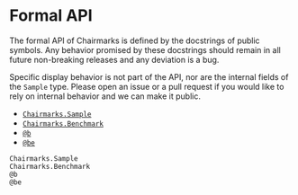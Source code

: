# Formal API

The formal API of Chairmarks is defined by the docstrings of public symbols. Any behavior
promised by these docstrings should remain in all future non-breaking releases and any
deviation is a bug.

Specific display behavior is not part of the API, nor are the internal fields of the
`Sample` type. Please open an issue or a pull request if you would like to rely on internal
behavior and we can make it public.

- [`Chairmarks.Sample`](@ref)
- [`Chairmarks.Benchmark`](@ref)
- [`@b`](@ref)
- [`@be`](@ref)

```@docs
Chairmarks.Sample
Chairmarks.Benchmark
@b
@be
```
